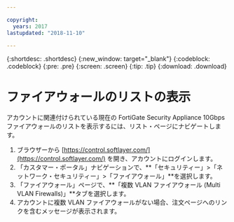 ```yaml
---

copyright:
  years: 2017
lastupdated: "2018-11-10"

---
```


{:shortdesc: .shortdesc}
{:new_window: target="_blank"}
{:codeblock: .codeblock}
{:pre: .pre}
{:screen: .screen}
{:tip: .tip}
{:download: .download}

# ファイアウォールのリストの表示
アカウントに関連付けられている現在の FortiGate Security Appliance 10Gbps ファイアウォールのリストを表示するには、リスト・ページにナビゲートします。

1. ブラウザーから [https://control.softlayer.com/](https://control.softlayer.com/) を開き、アカウントにログインします。
2. 「カスタマー・ポータル」ナビゲーションで、**「セキュリティー」>「ネットワーク・セキュリティー」>「ファイアウォール」**を選択します。
3. 「ファイアウォール」ページで、**「複数 VLAN ファイアウォール (Multi VLAN Firewalls)」**タブを選択します。 
4. アカウントに複数 VLAN ファイアウォールがない場合、注文ページへのリンクを含むメッセージが表示されます。 
